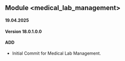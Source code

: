 ## Module <medical_lab_management>

#### 19.04.2025
#### Version 18.0.1.0.0
#### ADD
- Initial Commit for Medical Lab Management.
